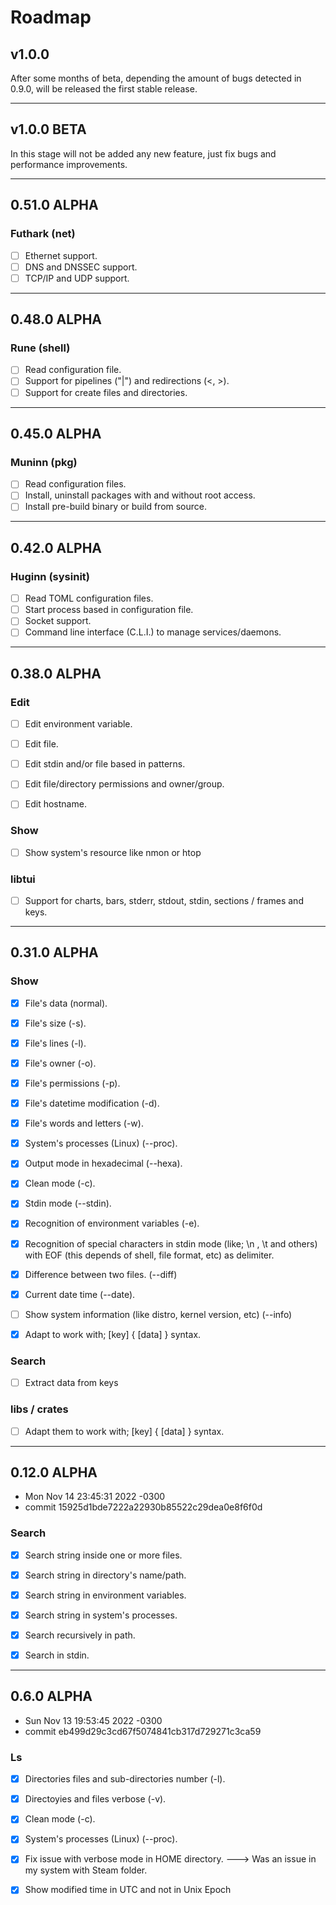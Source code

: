 # Roadmap

## v1.0.0 

After some months of beta, depending the amount of bugs detected in 0.9.0, will be released the first stable release.

---

## v1.0.0 BETA

In this stage will not be added any new feature, just fix bugs and performance improvements.

---

## 0.51.0 ALPHA

### Futhark (net)
- [ ] Ethernet support.
- [ ] DNS and DNSSEC support.
- [ ] TCP/IP and UDP support.

---

## 0.48.0 ALPHA

### Rune (shell)

- [ ] Read configuration file.
- [ ] Support for pipelines ("|") and redirections (<, >).
- [ ] Support for create files and directories.

---

## 0.45.0 ALPHA

### Muninn (pkg)

- [ ] Read configuration files.
- [ ] Install, uninstall packages with and without root access.
- [ ] Install pre-build binary or build from source.

----

## 0.42.0 ALPHA

### Huginn (sysinit)

- [ ] Read TOML configuration files.
- [ ] Start process based in configuration file.
- [ ] Socket support.
- [ ] Command line interface (C.L.I.) to manage services/daemons.

---

## 0.38.0 ALPHA


### Edit

- [ ] Edit environment variable.
- [ ] Edit file.
- [ ] Edit stdin and/or file based in patterns.
- [ ] Edit file/directory permissions and owner/group.
- [ ] Edit hostname.


### Show
- [ ] Show system's resource like nmon or htop

### libtui

- [ ] Support for charts, bars, stderr, stdout, stdin, sections / frames and keys.


---

## 0.31.0 ALPHA

### Show

- [X] File's data (normal).
- [X] File's size (-s).
- [X] File's lines (-l).
- [X] File's owner (-o).
- [X] File's permissions (-p).
- [X] File's datetime modification (-d).
- [X] File's words and letters (-w).
- [X] System's processes (Linux) (-\-proc).
- [X] Output mode in hexadecimal (--hexa).
- [X] Clean mode (-c).
- [X] Stdin mode (-\-stdin).
- [X] Recognition of environment variables (-e).
- [X] Recognition of special characters in stdin mode (like; \n , \t and others) with EOF (this depends of shell, file format, etc) as delimiter.
- [X] Difference between two files. (-\-diff)
- [X] Current date time (-\-date).
- [ ] Show system information (like distro, kernel version, etc) (-\-info)
- [X] Adapt to work with; [key] { [data] } syntax.


### Search

- [ ] Extract data from keys


### libs / crates

- [ ] Adapt them to work with; [key] { [data] } syntax.

---

## 0.12.0 ALPHA

- Mon Nov 14 23:45:31 2022 -0300 
- commit 15925d1bde7222a22930b85522c29dea0e8f6f0d

### Search

- [X] Search string inside one or more files.
- [X] Search string in directory's name/path.
- [X] Search string in environment variables.
- [X] Search string in system's processes.
- [X] Search recursively in path.
- [X] Search in stdin.


---

## 0.6.0 ALPHA

- Sun Nov 13 19:53:45 2022 -0300
- commit eb499d29c3cd67f5074841cb317d729271c3ca59

### Ls


- [X] Directories files and sub-directories number (-l).
- [X] Directoyies and files verbose (-v).
- [X] Clean mode (-c).
- [X] System's processes (Linux) (--proc).
- [X] Fix issue with verbose mode in HOME directory. ---> Was an issue in my system with Steam folder.
- [X] Show modified time in UTC and not in Unix Epoch

